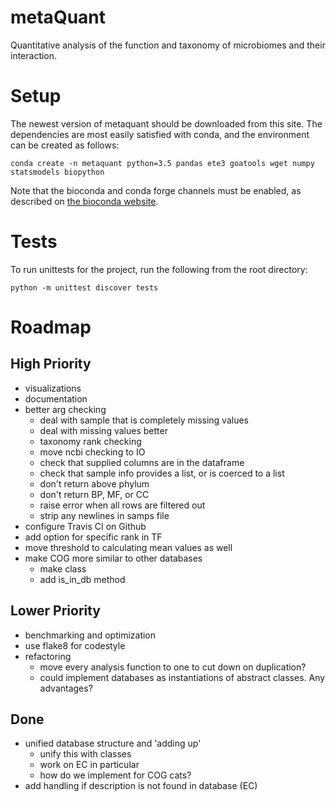 # metaQuant

Quantitative analysis of the function and taxonomy of microbiomes and their interaction.

# Setup

The newest version of metaquant should be downloaded from this site.
The dependencies are most easily satisfied with conda, and the environment can
be created as follows:

`
conda create -n metaquant python=3.5 pandas ete3 goatools wget numpy statsmodels biopython
`

Note that the bioconda and conda forge channels must be enabled,
as described on [the bioconda website](https://bioconda.github.io/#set-up-channels).

# Tests
To run unittests for the project, run the following from the root directory:

`
python -m unittest discover tests
`


# Roadmap

## High Priority
- visualizations
- documentation
- better arg checking
    - deal with sample that is completely missing values
    - deal with missing values better
    - taxonomy rank checking
    - move ncbi checking to IO
    - check that supplied columns are in the dataframe
    - check that sample info provides a list, or is coerced to a list
    - don't return above phylum
    - don't return BP, MF, or CC
    - raise error when all rows are filtered out
    - strip any newlines in samps file
- configure Travis CI on Github
- add option for specific rank in TF
- move threshold to calculating mean values as well
- make COG more similar to other databases
    - make class
    - add is_in_db method

## Lower Priority
- benchmarking and optimization
- use flake8 for codestyle
- refactoring
    - move every analysis function to one to cut down on duplication?
    - could implement databases as instantiations of abstract classes. Any advantages?

## Done
- unified database structure and 'adding up'
    - unify this with classes
    - work on EC in particular
    - how do we implement for COG cats?
- add handling if description is not found in database (EC)

